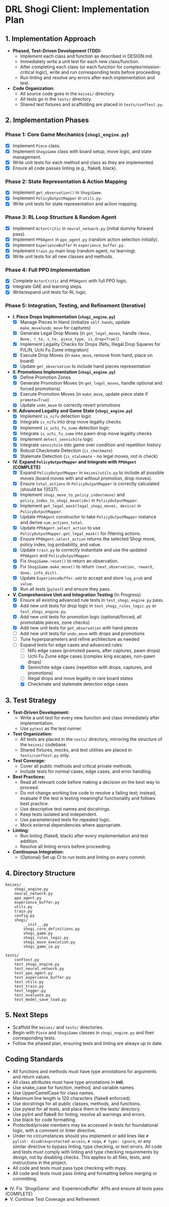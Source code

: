 # DRL Shogi Client: Implementation Plan

## 1. Implementation Approach
- **Phased, Test-Driven Development (TDD):**
  - Implement each class and function as described in DESIGN.md.
  - Immediately write a unit test for each new class/function.
  - After completing each class (or each function for complex/mission-critical logic), write and run corresponding tests before proceeding.
  - Run linting and resolve any errors after each implementation and test.
- **Code Organization:**
  - All source code goes in the `keisei/` directory.
  - All tests go in the `tests/` directory.
  - Shared test fixtures and scaffolding are placed in `tests/conftest.py`.

## 2. Implementation Phases

### Phase 1: Core Game Mechanics (`shogi_engine.py`)
- [x] Implement `Piece` class.
- [x] Implement `ShogiGame` class with board setup, move logic, and state management.
- [x] Write unit tests for each method and class as they are implemented.
- [x] Ensure all code passes linting (e.g., flake8, black).

### Phase 2: State Representation & Action Mapping
- [x] Implement `get_observation()` in `ShogiGame`.
- [x] Implement `PolicyOutputMapper` in `utils.py`.
- [x] Write unit tests for state representation and action mapping.

### Phase 3: RL Loop Structure & Random Agent
- [x] Implement `ActorCritic` in `neural_network.py` (initial dummy forward pass).
- [x] Implement `PPOAgent` in `ppo_agent.py` (random action selection initially).
- [x] Implement `ExperienceBuffer` in `experience_buffer.py`.
- [x] Implement `train.py` main loop (random agent, no learning).
- [x] Write unit tests for all new classes and methods.

### Phase 4: Full PPO Implementation
- [x] Complete `ActorCritic` and `PPOAgent` with full PPO logic.
- [x] Integrate GAE and learning steps.
- [x] Write/expand unit tests for RL logic.

### Phase 5: Integration, Testing, and Refinement (Iterative)
- **I. Piece Drops Implementation (`shogi_engine.py`)**
  - [x] Manage Pieces in Hand (initialize `self.hands`, update `make_move`/`undo_move` for captures)
  - [x] Generate Legal Drop Moves (in `get_legal_moves`, handle `(None, None, r_to, c_to, piece_type, is_drop=True)`)
  - [x] Implement Legality Checks for Drops (Nifu, Illegal Drop Squares for P/L/N, Uchi Fu Zume integration)
  - [x] Execute Drop Moves (in `make_move`, remove from hand, place on board)
  - [x] Update `get_observation` to include hand pieces representation
- **II. Promotions Implementation (`shogi_engine.py`)**
  - [x] Define Promotion Zones
  - [x] Generate Promotion Moves (in `get_legal_moves`, handle optional and forced promotions)
  - [x] Execute Promotion Moves (in `make_move`, update piece state if `promote=True`)
  - [x] Update `undo_move` to correctly revert promotions
- **III. Advanced Legality and Game State (`shogi_engine.py`)**
  - [x] Implement `is_nifu` detection logic
  - [x] Integrate `is_nifu` into drop move legality checks
  - [x] Implement `is_uchi_fu_zume` detection logic
  - [x] Integrate `is_uchi_fu_zume` into pawn drop move legality checks
  - [x] Implement `detect_sennichite` logic
  - [x] Integrate `sennichite` into game over condition and repetition history
  - [x] Robust Checkmate Detection (`is_checkmate`)
  - [x] Stalemate Detection (`is_stalemate` - no legal moves, not in check)
- **IV. Expand `PolicyOutputMapper` and Integrate with `PPOAgent` (COMPLETE)**
  - [x] Expand `PolicyOutputMapper` in `keisei/utils.py` to include all possible moves (board moves with and without promotion, drop moves).
  - [x] Ensure `total_actions` in `PolicyOutputMapper` is correctly calculated (should be 13527).
  - [x] Implement `shogi_move_to_policy_index(move)` and `policy_index_to_shogi_move(idx)` in `PolicyOutputMapper`.
  - [x] Implement `get_legal_mask(legal_shogi_moves, device)` in `PolicyOutputMapper`.
  - [x] Update `PPOAgent` constructor to take `PolicyOutputMapper` instance and derive `num_actions_total`.
  - [x] Update `PPOAgent.select_action` to use `PolicyOutputMapper.get_legal_mask()` for filtering actions.
  - [x] Ensure `PPOAgent.select_action` returns the selected Shogi move, policy index, log probability, and value.
  - [x] Update `train.py` to correctly instantiate and use the updated `PPOAgent` and `PolicyOutputMapper`.
  - [x] Fix `ShogiGame.reset()` to return an observation.
  - [x] Fix `ShogiGame.make_move()` to return `(next_observation, reward, done, info_dict)`.
  - [x] Update `ExperienceBuffer.add` to accept and store `log_prob` and `value`.
  - [x] Run all tests (`pytest`) and ensure they pass.
- **V. Comprehensive Unit and Integration Testing** (In Progress)
  - [x] Ensure all existing advanced rule tests in `test_shogi_engine.py` pass.
  - [x] Add new unit tests for drop logic in `test_shogi_rules_logic.py` or `test_shogi_engine.py`.
  - [x] Add new unit tests for promotion logic (optional/forced, all promotable pieces, zone checks)
  - [x] Add new unit tests for `get_observation` with hand pieces
  - [ ] Add new unit tests for `undo_move` with drops and promotions
  - [ ] Tune hyperparameters and refine architecture as needed
  - [ ] Expand tests for edge cases and advanced rules:
    - [ ] Nifu edge cases (promoted pawns, after captures, pawn drops)
    - [ ] Uchi Fu Zume edge cases (complex king escapes, non-pawn drops)
    - [x] Sennichite edge cases (repetition with drops, captures, and promotions)
    - [ ] Illegal drops and move legality in rare board states
    - [x] Checkmate and stalemate detection edge cases

## 3. Test Strategy

- **Test-Driven Development:**
  - Write a unit test for every new function and class immediately after implementation.
  - Use `pytest` as the test runner.
- **Test Organization:**
  - All tests are placed in the `tests/` directory, mirroring the structure of the `keisei/` codebase.
  - Shared fixtures, mocks, and test utilities are placed in `tests/conftest.py` only.
- **Test Coverage:**
  - Cover all public methods and critical private methods.
  - Include tests for normal cases, edge cases, and error handling.
- **Best Practices:**
  - Read all relevant code before making a decision on the best way to proceed.
  - Do not change working live code to resolve a failing test; instead, evaluate if the test is testing meaningful functionality and follows best practice.
  - Use descriptive test names and docstrings.
  - Keep tests isolated and independent.
  - Use parameterized tests for repeated logic.
  - Mock external dependencies where appropriate.
- **Linting:**
  - Run linting (flake8, black) after every implementation and test addition.
  - Resolve all linting errors before proceeding.
- **Continuous Integration:**
  - (Optional) Set up CI to run tests and linting on every commit.

## 4. Directory Structure
```
keisei/
    shogi_engine.py
    neural_network.py
    ppo_agent.py
    experience_buffer.py
    utils.py
    train.py
    config.py
    shogi/
        __init__.py
        shogi_core_definitions.py
        shogi_game.py
        shogi_rules_logic.py
        shogi_move_execution.py
        shogi_game_io.py

tests/
    conftest.py
    test_shogi_engine.py
    test_neural_network.py
    test_ppo_agent.py
    test_experience_buffer.py
    test_utils.py
    test_train.py
    test_logger.py
    test_evaluate.py
    test_model_save_load.py
```

## 5. Next Steps
- Scaffold the `keisei/` and `tests/` directories.
- Begin with `Piece` and `ShogiGame` classes in `shogi_engine.py` and their corresponding tests.
- Follow the phased plan, ensuring tests and linting are always up to date.

## Coding Standards
- All functions and methods must have type annotations for arguments and return values.
- All class attributes must have type annotations in __init__.
- Use snake_case for function, method, and variable names.
- Use UpperCamelCase for class names.
- Maximum line length is 120 characters (flake8 enforced).
- Use docstrings for all public classes, methods, and functions.
- Use pytest for all tests, and place them in the tests/ directory.
- Use pylint and flake8 for linting; resolve all warnings and errors.
- Use black for code formatting.
- Protected/private members may be accessed in tests for foundational logic, with a comment or linter directive.
- Under no circumstances should you implement or add lines like `# pylint: disable=protected-access`, `# noqa`, `# type: ignore`, or any similar directive to bypass linting, type checking, or test errors. All code and tests must comply with linting and type checking requirements by design, not by disabling checks. This applies to all files, tests, and instructions in the project.
- All code and tests must pass type checking with mypy.
- All code and tests must pass linting and formatting before merging or committing.

<details>
<summary>IV. Fix `ShogiGame` and `ExperienceBuffer` APIs and ensure all tests pass (COMPLETE)</summary>

- **Task**: Modify `ShogiGame.reset()` to return an observation (DONE)
- **Task**: Modify `ShogiGame.make_move()` to return `(next_observation, reward, done, info_dict)` (DONE)
- **Task**: Update `ExperienceBuffer.add()` to accept `log_prob` and `value` (DONE)
- **Task**: Update `train.py` to correctly use the modified `ShogiGame` and `ExperienceBuffer` APIs. (DONE)
- **Task**: Ensure all existing unit tests pass after these changes. (DONE)
- **Task**: Add new unit tests for drop logic in `shogi_rules_logic.py` (e.g., nifu, uchi-fu-zume, cannot drop piece with no moves). (DONE)
- **Task**: Add new unit tests for promotion logic in `shogi_rules_logic.py` (e.g., can_promote, must_promote, promotion zones). (DONE)
</details>

<details>
<summary>V. Continue Test Coverage and Refinement</summary>

- **Task**: Add new unit tests for `ShogiGame.get_observation()` with pieces in hand.
- **Task**: Tune hyperparameters and refine architecture as needed
- **Task**: Expand tests for edge cases and advanced rules:
  - [ ] Nifu edge cases (promoted pawns, after captures, pawn drops)
  - [ ] Uchi Fu Zume edge cases (complex king escapes, non-pawn drops)
  - [ ] Illegal drops and move legality in rare board states
</details>
